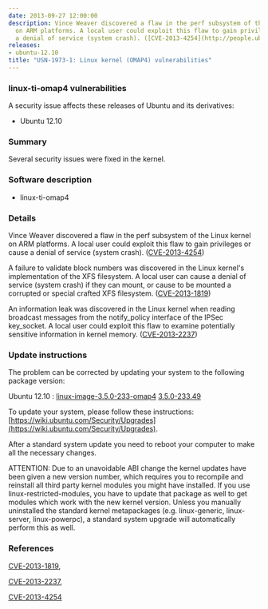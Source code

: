 ```yaml
---
date: 2013-09-27 12:00:00
description: Vince Weaver discovered a flaw in the perf subsystem of the Linux kernel
  on ARM platforms. A local user could exploit this flaw to gain privileges or cause
  a denial of service (system crash). ([CVE-2013-4254](http://people.ubuntu.com/~ubuntu-security/cve/CVE-2013-4254))
releases:
- ubuntu-12.10
title: "USN-1973-1: Linux kernel (OMAP4) vulnerabilities"
---
```


### linux-ti-omap4 vulnerabilities

A security issue affects these releases of Ubuntu and its derivatives:

* Ubuntu 12.10

### Summary

Several security issues were fixed in the kernel. 

### Software description

* linux-ti-omap4 

### Details

Vince Weaver discovered a flaw in the perf subsystem of the Linux kernel on ARM platforms. A local user could exploit this flaw to gain privileges or cause a denial of service (system crash). ([CVE-2013-4254](http://people.ubuntu.com/~ubuntu-security/cve/CVE-2013-4254))

A failure to validate block numbers was discovered in the Linux kernel&#39;s implementation of the XFS filesystem. A local user can cause a denial of service (system crash) if they can mount, or cause to be mounted a corrupted or special crafted XFS filesystem. ([CVE-2013-1819](http://people.ubuntu.com/~ubuntu-security/cve/CVE-2013-1819))

An information leak was discovered in the Linux kernel when reading broadcast messages from the notify_policy interface of the IPSec key_socket. A local user could exploit this flaw to examine potentially sensitive information in kernel memory. ([CVE-2013-2237](http://people.ubuntu.com/~ubuntu-security/cve/CVE-2013-2237)) 

### Update instructions

The problem can be corrected by updating your system to the following package version:

Ubuntu 12.10
 : [linux-image-3.5.0-233-omap4](https://launchpad.net/ubuntu/+source/linux-ti-omap4) <span> [3.5.0-233.49](https://launchpad.net/ubuntu/+source/linux-ti-omap4/3.5.0-233.49) </span> 

To update your system, please follow these instructions: [https://wiki.ubuntu.com/Security/Upgrades](https://wiki.ubuntu.com/Security/Upgrades).

After a standard system update you need to reboot your computer to make all the necessary changes.

ATTENTION: Due to an unavoidable ABI change the kernel updates have been given a new version number, which requires you to recompile and reinstall all third party kernel modules you might have installed. If you use linux-restricted-modules, you have to update that package as well to get modules which work with the new kernel version. Unless you manually uninstalled the standard kernel metapackages (e.g. linux-generic, linux-server, linux-powerpc), a standard system upgrade will automatically perform this as well. 

### References

 [CVE-2013-1819](http://people.ubuntu.com/~ubuntu-security/cve/CVE-2013-1819), 

 [CVE-2013-2237](http://people.ubuntu.com/~ubuntu-security/cve/CVE-2013-2237), 

 [CVE-2013-4254](http://people.ubuntu.com/~ubuntu-security/cve/CVE-2013-4254)

